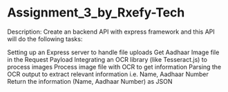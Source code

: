 # Assignment_3_by_Rxefy-Tech

Description: Create an backend API with express framework and this API will do the following tasks:


Setting up an Express server to handle file uploads
Get Aadhaar Image file in the Request Payload
Integrating an OCR library (like Tesseract.js) to process images
Process image file with OCR to get information 
Parsing the OCR output to extract relevant information  i.e. Name, Aadhaar Number
Return the information (Name, Aadhaar Number) as JSON
